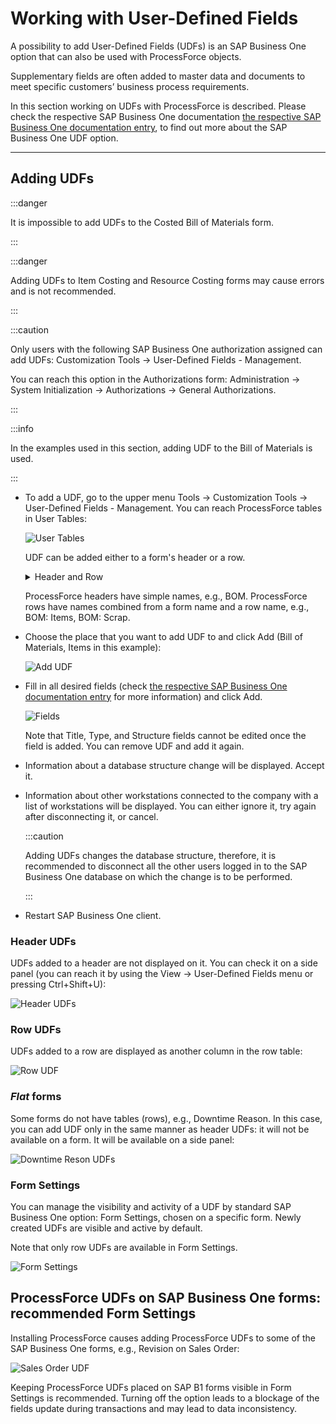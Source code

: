 # Working with User-Defined Fields

A possibility to add User-Defined Fields (UDFs) is an SAP Business One option that can also be used with ProcessForce objects.

Supplementary fields are often added to master data and documents to meet specific customers’ business process requirements.

In this section working on UDFs with ProcessForce is described. Please check the respective SAP Business One documentation [the respective SAP Business One documentation entry](https://help.sap.com/viewer/68a2e87fb29941b5bf959a184d9c6727/10.0/en-US/4510ff7bcf465d7be10000000a11466f.html), to find out more about the SAP Business One UDF option.

---

## Adding UDFs

:::danger

It is impossible to add UDFs to the Costed Bill of Materials form.

:::

:::danger

Adding UDFs to Item Costing and Resource Costing forms may cause errors and is not recommended.

:::

:::caution

Only users with the following SAP Business One authorization assigned can add UDFs: Customization Tools → User-Defined Fields - Management.

You can reach this option in the Authorizations form: Administration → System Initialization → Authorizations → General Authorizations.

:::

:::info

In the examples used in this section, adding UDF to the Bill of Materials is used.

:::

- To add a UDF, go to the upper menu Tools → Customization Tools → User-Defined Fields - Management. You can reach ProcessForce tables in User Tables:

  ![User Tables](./media/udf-tables.webp)

  UDF can be added either to a form's header or a row.

  <details>
  <summary>Header and Row</summary>

  ![Header and rows](./media/bom-header-rows.webp)

  </details>

  ProcessForce headers have simple names, e.g., BOM. ProcessForce rows have names combined from a form name and a row name, e.g., BOM: Items, BOM: Scrap.

- Choose the place that you want to add UDF to and click Add (Bill of Materials, Items in this example):

  ![Add UDF](./media/udf-add.webp)

- Fill in all desired fields (check [the respective SAP Business One documentation entry](http://help.sap.com/saphelp_sboh92/helpdata/en/45/10ff7bcf465d7be10000000a11466f/content.htm) for more information) and click Add.

  ![Fields](./media/field-data-add.webp)

  Note that Title, Type, and Structure fields cannot be edited once the field is added. You can remove UDF and add it again.

- Information about a database structure change will be displayed. Accept it.

- Information about other workstations connected to the company with a list of workstations will be displayed. You can either ignore it, try again after disconnecting it, or cancel.

  :::caution

  Adding UDFs changes the database structure, therefore, it is recommended to disconnect all the other users logged in to the SAP Business One database on which the change is to be performed.

  :::

- Restart SAP Business One client.

### Header UDFs

UDFs added to a header are not displayed on it. You can check it on a side panel (you can reach it by using the View → User-Defined Fields menu or pressing Ctrl+Shift+U):

![Header UDFs](./media/udfs-header.webp)

### Row UDFs

UDFs added to a row are displayed as another column in the row table:

![Row UDF](./media/udf-row-test.webp)

### _Flat_ forms

Some forms do not have tables (rows), e.g., Downtime Reason. In this case, you can add UDF only in the same manner as header UDFs: it will not be available on a form. It will be available on a side panel:

![Downtime Reson UDFs](./media/udfs-downtime-reason.webp)

### Form Settings

You can manage the visibility and activity of a UDF by standard SAP Business One option: Form Settings, chosen on a specific form. Newly created UDFs are visible and active by default.

Note that only row UDFs are available in Form Settings.

![Form Settings](./media/udfs-form-settings.webp)

## ProcessForce UDFs on SAP Business One forms: recommended Form Settings

Installing ProcessForce causes adding ProcessForce UDFs to some of the SAP Business One forms, e.g., Revision on Sales Order:

![Sales Order UDF](./media/udfs-sales-order.webp)

Keeping ProcessForce UDFs placed on SAP B1 forms visible in Form Settings is recommended. Turning off the option leads to a blockage of the fields update during transactions and may lead to data inconsistency.
